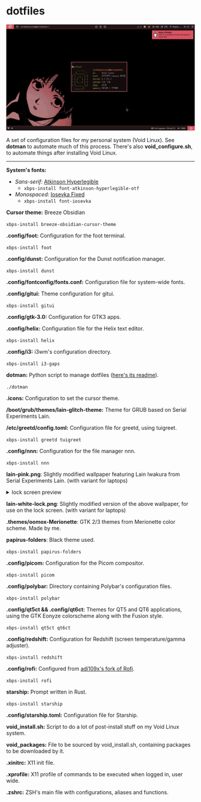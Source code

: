 # dotfiles

![desktop + dunst + terminal](screenshots/2023-06-21_01-32-57.png)

A set of configuration files for my personal system (Void Linux). See **dotman** to automate much of this process. There's also **void_configure.sh**, to automate things after installing Void Linux.

---

**System's fonts:** 

- _Sans-serif:_ [Atkinson Hyperlegible](https://brailleinstitute.org/freefont)
	- `xbps-install font-atkinson-hyperlegible-otf`
- _Monospaced:_ [Iosevka Fixed](https://github.com/be5invis/Iosevka)
	- `xbps-install font-iosevka`

**Cursor theme:** Breeze Obsidian

`xbps-install breeze-obsidian-cursor-theme`

**.config/foot:** Configuration for the foot terminal.

`xbps-install foot`

**.config/dunst:** Configuration for the Dunst notification manager.

`xbps-install dunst`

**.config/fontconfig/fonts.conf:** Configuration file for system-wide fonts.

**.config/gitui:** Theme configuration for gitui.

`xbps-install gitui`

**.config/gtk-3.0:** Configuration for GTK3 apps.

**.config/helix:** Configuration file for the Helix text editor.

`xbps-install helix`

**.config/i3:** i3wm's configuration directory.

`xbps-install i3-gaps`

**dotman:** Python script to manage dotfiles ([here's its readme](https://github.com/sirkhancision/dotfiles/blob/i3wm/DOTMAN_README.md)).

`./dotman`

**.icons:** Configuration to set the cursor theme.

**/boot/grub/themes/lain-glitch-theme:** Theme for GRUB based on Serial Experiments Lain.

**/etc/greetd/config.toml:** Configuration file for greetd, using tuigreet.

`xbps-install greetd tuigreet`

**.config/nnn:** Configuration for the file manager nnn.

`xbps-install nnn`

**lain-pink.png**: Slightly modified wallpaper featuring Lain Iwakura from Serial Experiments Lain. (with variant for laptops)

<details>
<summary>lock screen preview</summary>

![lock screen](screenshots/2023-06-21_01-34-36.png)

</details>

**lain-white-lock.png**: Slightly modified version of the above wallpaper, for use on the lock screen. (with variant for laptops)

**.themes/oomox-Merionette**: GTK 2/3 themes from Merionette color scheme. Made by me.

**papirus-folders**: Black theme used.

`xbps-install papirus-folders`

**.config/picom:** Configuration for the Picom compositor.

`xbps-install picom`

**.config/polybar:** Directory containing Polybar's configuration files.

`xbps-install polybar`

**.config/qt5ct && .config/qt6ct:** Themes for QT5 and QT6 applications, using the GTK Eonyze colorscheme along with the Fusion style.

`xbps-install qt5ct qt6ct`

**.config/redshift:** Configuration for Redshift (screen temperature/gamma adjuster).

`xbps-install redshift`

**.config/rofi:** Configured from [adi109x's fork of Rofi](https://github.com/adi1090x/rofi).

`xbps-install rofi`

**starship:** Prompt written in Rust.

`xbps-install starship`

**.config/starship.toml:** Configuration file for Starship.

**void_install.sh:** Script to do a lot of post-install stuff on my Void Linux system.

**void_packages:** File to be sourced by void_install.sh, containing packages to be downloaded by it.

**.xinitrc:** X11 init file.

**.xprofile:** X11 profile of commands to be executed when logged in, user wide.

**.zshrc:** ZSH's main file with configurations, aliases and functions.
